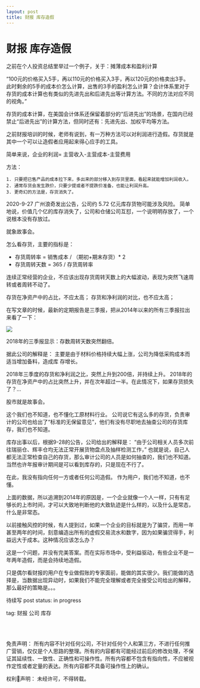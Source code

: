 ```yaml
---
layout: post
title: 财报 库存造假
---
```


# 财报 库存造假

之前在个人投资总结里举过一个例子，关于：摊薄成本和盈利计算

“100元的价格买入5手，再以110元的价格买入3手，再以120元的价格卖出3手。此时剩余的5手的成本价怎么计算，出售的3手的盈利怎么计算？会计体系里对于存货的成本计算也有类似的先进先出和后进先出等计算方法。不同的方法对应不同的视角。”

存货的成本计算，在美国会计体系还保留着部分的“后进先出”的场景，在国内已经禁止“后进先出”的计算方法，但同时还有：先进先出、加权平均等方法。

之前财报培训的时候，老师有说到，有一万种方法可以对利润进行造假。存货就是其中一个可以让造假者应用起来得心应手的工具。

简单来说，企业的利润= 主营收入-主营成本-主营费用

方法：
	
    1. 只要把已售产品的成本拉下来，多出来的部分移入到存货里面，看起来就能增加利润收入。
	2. 通常存货会发生跌价，只要少提或者不提跌价准备，也能让利润升高。
	3. 更奇幻的方法是，存货消失了。

2020-9-27 广州浪奇发出公告，公司约 5.72 亿元库存货物可能涉及风险。
简单地说，价值几个亿的库存消失了，公司和仓储公司互怼，一个说明明存放了，一个说根本没有存放过。

就象故事会。

怎么看存货，主要的指标是：

* 存货周转率 = 销售成本 / （期初+期末存货）* 2
* 存货周转天数 = 365 / 存货周转率

连续正常经营的企业，不应该出现存货周转天数上的大幅波动，表现为突然飞速周转或者周转不动了。

存货在净资产中的占比，不应太高；
存货和净利润的对比，也不应太高；

在写文章的时候，最新的定期报告是三季报，把从2014年以来的所有三季报拉出来看了一下：


<img src="{{site.url}}/img/financial_report_001.jpg">

2018年的三季报显示：存数周转天数突然翻倍。

据此公司的解释是：
主要是由于材料价格持续大幅上涨，公司为降低采购成本而适当增加备料，造成库 存增长。

2018年三季度的存货和净利润之比，突然上升到200倍，并持续上升。
2018年的存货在净资产中的占比突然上升，并在次年超过一半。在此情况下，如果存货损失了？...

股市就是故事会。

这个我们也不知道，也不懂化工原材料行业。
公司说它有这么多的存货，负责审计的公司也给出了“标准的无保留意见”，他们有没有尽职地去抽查公司的存货库存，我们也不知道。

库存出事以后，根据9-28的公告，公司给出的解释是：
“由于公司相关人员多次前往瑞丽仓、辉丰仓均无法正常开展货物盘点及抽样检测工作，”
也就是说，自己人都无法正常检查自己的存货，那么审计公司的人员是如何抽查的，我们也不知道。当然也许年报审计期间是可以看到库存的，只是现在不行了。

在此，我没有指向任何一方或者任何公司造假。
作为用户，我们也不知道，也不懂。

上面的数据，所以追溯到2014年的原因是，一个企业就像一个人一样，只有有足够长的上市时间，才可以大致地判断他的大致轨迹是什么样的，以及什么是常态，什么是非常态。

以前接触风控的时候，有人提到过，如果一个企业的目标就是为了骗贷，而用一年甚至两年的时间，刻意编造出所有的虚假交易流水和数字，因为如果骗贷得手，利益远大于成本。这种情况应该怎么办？

这是一个问题，并没有完美答案。而在实际市场中，受利益驱动，有些企业不是一年两年造假，而是会持续地造假。

只是偶尔看财报的用户在专业做假账的专家面前，能做的其实很少。我们能做的选择是，当数据出现异动时，如果我们不能完全理解或者完全接受公司给出的解释，那么最好的策略是。。。




待续写
post status: in progress

tag: 财报 公司 库存

<br>
<br>

免责声明：
所有内容不针对任何公司，不针对任何个人和第三方，不进行任何推广营销，仅仅是个人思路的整理。所有的内容都有可能经过前后的修改处理，不保证其延续性、一致性、正确性和可操作性。所有内容都不包含有指向性，不应被视作定性或者定量的表达。所有内容都不具备可操作性上的确认。

权利声明：
未经许可，不得转载。